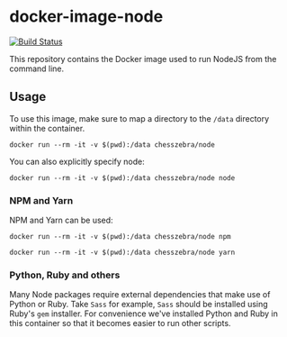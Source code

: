 # docker-image-node

[![Build Status](https://travis-ci.org/chesszebra/docker-image-node.svg?branch=master)](https://travis-ci.org/chesszebra/docker-image-node)

This repository contains the Docker image used to run NodeJS from the 
command line.

## Usage

To use this image, make sure to map a directory to the `/data` directory within the container.

```
docker run --rm -it -v $(pwd):/data chesszebra/node
```

You can also explicitly specify node:

```
docker run --rm -it -v $(pwd):/data chesszebra/node node
```

### NPM and Yarn

NPM and Yarn can be used:

```
docker run --rm -it -v $(pwd):/data chesszebra/node npm
```

```
docker run --rm -it -v $(pwd):/data chesszebra/node yarn
```

### Python, Ruby and others

Many Node packages require external dependencies that make use of Python or Ruby. Take `Sass` for example, `Sass` 
should be installed using Ruby's `gem` installer. For convenience we've installed Python and Ruby in this container so
that it becomes easier to run other scripts.
